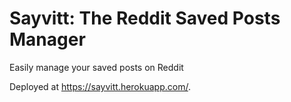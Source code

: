 # Sayvitt: The Reddit Saved Posts Manager

Easily manage your saved posts on Reddit

Deployed at https://sayvitt.herokuapp.com/.
